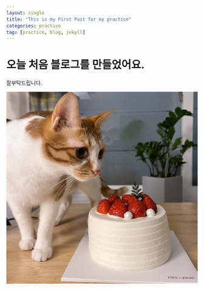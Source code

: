 ```yaml
---
layout: single
title: "This is my First Post for my practice"
categories: practice
tag: [practice, blog, jekyll]
---
```





# 오늘 처음 블로그를 만들었어요.

잘부탁드립니다.

![mari](../images/2021-01-11-first/mari.jpeg)

